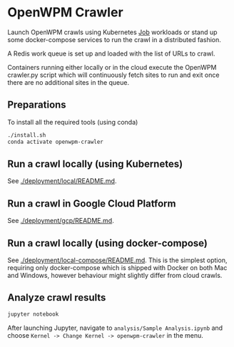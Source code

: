 # OpenWPM Crawler

Launch OpenWPM crawls using Kubernetes [Job](https://kubernetes.io/docs/concepts/workloads/controllers/jobs-run-to-completion/) workloads
or stand up some docker-compose services to run the crawl in a distributed fashion.

A Redis work queue is set up and loaded with the list of URLs to crawl.

Containers running either locally
or in the cloud execute the OpenWPM crawler.py script which will continuously fetch sites to run
and exit once there are no additional sites in the queue.

## Preparations

To install all the required tools (using conda)

```bash
./install.sh
conda activate openwpm-crawler
```

## Run a crawl locally (using Kubernetes)

See [./deployment/local/README.md](./deployment/local/README.md).

## Run a crawl in Google Cloud Platform

See [./deployment/gcp/README.md](./deployment/gcp/README.md).

## Run a crawl locally (using docker-compose)

See [./deployment/local-compose/README.md](./deployment/local-compose/README.md).
This is the simplest option, requiring only docker-compose which is shipped with
Docker on both Mac and Windows, however behaviour might slightly differ from
cloud crawls.

## Analyze crawl results

```bash
jupyter notebook
```

After launching Jupyter, navigate to `analysis/Sample Analysis.ipynb` and choose `Kernel -> Change Kernel -> openwpm-crawler` in the menu.

